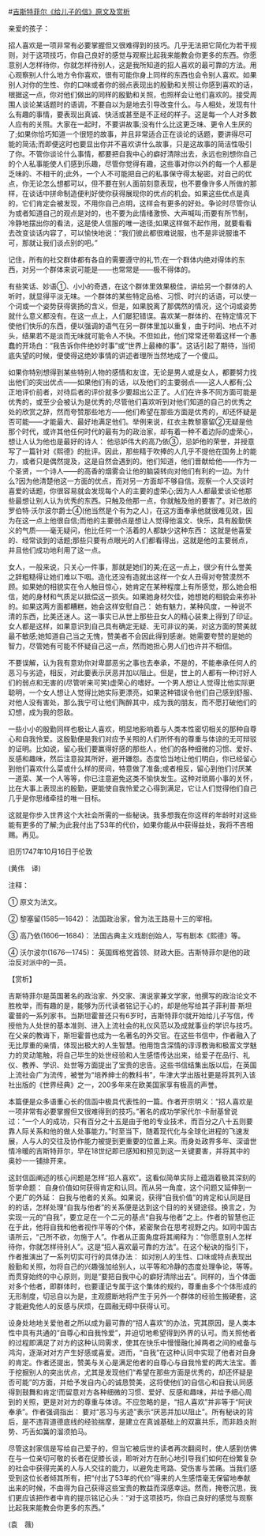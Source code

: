 #[吉斯特菲尔《给儿子的信》原文及赏析](https://www.vrrw.net/wx/12233.html)

亲爱的孩子：

招人喜欢是一项非常有必要掌握但又很难得到的技巧。几乎无法把它简化为若干规则，对于这项技巧，你自己良好的感觉与观察比起我来能教会你更多的东西。你愿意别人怎样待你，你就怎样待别人，这是我所知道的招人喜欢的最可靠的方法。用心观察别人什么地方令你喜欢，很有可能你身上同样的东西也会令别人喜欢。如果别人对你的生性、你的口味或者你的弱点表现出的殷勤和关照让你感到喜欢的话，根据这一点，你对他们做出的同样的殷勤和关照，也照样会让他们喜欢的。接受周围人谈论某话题时的语调，不要自以为是地去引导改变什么。与人相处，发现有什么有趣的事情，要表现出真诚、快活或甚至是不正经的样子。这是每一个人对多数人应有的关照。大家在一起时，不要讲故事;没有什么比这更乏味、更令人生厌的了;如果你恰巧知道一个很短的故事，并且非常适合正在谈论的话题，要讲得尽可能的简洁;而即便这时也要显出你并不喜欢讲什么故事，只是这故事的简洁性吸引了你。不管你谈论什么事情，都要把自我中心的癖好清除出去，永远也别想你自己的个人私事能使人们感到乐趣，尽管你觉得有趣，这些事对你以外的每一个人都是乏味的、不相干的;此外，一个人不可能把自己的私事保守得太秘密。对自己的优点，你无论怎么想都可以，但不要在别人面前刻意表现，也不要像许多人所做的那样，在谈话中拼命制造便利好使你获得展现你的优点的机会。如果这些优点是真的，它们肯定会被发现，不用你自己点明，这样会有更多的好处。争论时尽管你认为或者知道自己的观点是对的，也不要为此情绪激愤、大声喊叫;而要有所节制，冷静地摆出你的看法，这是使人信服的唯一途径;如果这样做不起作用，就要看看去改变谈话内容了，可以愉快地说：“我们彼此都很难说服，也不是非说服谁不可，那就让我们谈点别的吧。”

记住，所有的社交群体都有各自的需要遵守的礼节;在一个群体内绝对得体的东西，对另一个群体来说可能是——也常常是——极不得体的。

有些笑话、妙语①、小小的奇遇，在这个群体里效果极佳，讲给另一个群体的人听时，就显得平淡无味。一个群体的某些特定品格、习惯、时兴的话语，可以使一个词或一个姿势获得褒扬的含义，但是，如果脱离了那偶然的情况，这个词或姿势就什么意义都没有。在这一点上，人们屡犯错误。喜欢某一群体的、在特定情况下使他们快乐的东西，便以强调的语气在另一群体里加以重复，由于时间、地点不对头，结果若不是淡而无味就可能令人不快。不但如此，他们常常还带着这样一个愚蠢的开场白：“我告诉你件绝妙时事”或“世界上最棒的事”。这话引起了期待，当彻底失望的时候，便使得这绝妙事情的讲述者理所当然地成了一个傻瓜。



如果你特别想得到某些特别人物的感情和友谊，无论是男人或是女人，都要努力找出他们的突出优点——如果他们有的话，以及他们的主要弱点——这人人都有;公正地评价前者，对待后者的评价就多少要超出公正了。人们在许多不同方面可能是优秀的，或至少会被认为是优秀的;尽管他们喜欢听到对他们知道的自己的优秀之处的欣赏之辞，然而夸赞那些地方——他们希望在那些方面是优秀的，却还怀疑是否可能——才能最大、最好地满足他们。举例来说，红衣主教黎塞留②无疑是他那个时代，或许其他任何时代的最有为的政治家，却有着一种不着边际的虚荣心，想让人认为他也是最好的诗人： 他忌妒伟大的高乃依③，忌妒他的荣誉，并授意写了一篇针对《熙德》的批评。因此，那些精于吹捧的人几乎不提他在国务上的能力，或者只是偶然提及，这是自然会遇到的。他们知道，他们晋献给他——作为一个圣贤，一个诗人——的高香的烟雾会让他的脑袋转向对他们有利的一边。为什么?因为他清楚他这一方面的优点，而对另一方面却不够自信。观察一个人交谈时喜爱的话题，你很容易就会发现每个人的主要的虚荣心;因为人人都最爱谈论他那些最想让别人认为优秀的东西。只触及他那一点，你就触及他的要害了。对已故的罗伯特·沃尔波尔爵士④(他当然是个有为之人)，在这方面奉承他就很难见效，因为在这一点上他很自信;而他的主要弱点是想让人觉得他温文、快乐，具有殷勤侠义的气质——毫无疑问，他比任何一个活着的人都缺少这种东西： 这就是他喜爱的、经常谈到的话题;那些只要有点眼光的人们都看得出，这就是他的主要弱点，并且他们成功地利用了这一点。

女人，一般来说，只关心一件事，那就是她们的美;在这一点上，很少有什么誉美之辞粗糙得让她们难以下咽。造化还没有造就出这样一个女人丑得对夸赞漠然不顾。如果她的相貌实在令人触目惊心，她肯定在某种程度上有所感觉，那么她会相信，她的身材和气质足以抵偿这一损失。如果她身材欠佳，她想她的相貌会来弥补的。如果这两方面都糟糕，她会这样安慰自己： 她有魅力，某种风度，一种说不清的东西，比美还迷人。这一事实已从世上那些丑女人的精心装束上得到了印证。女人都是这样，如果意识到自己具有确定无疑、无可非议的美，对这方面的赞美就最不敏感;她知道自己当之无愧，赞美者不会因此得到感谢。她需要夸赞的是她的智力，尽管她有可能不怀疑自己这一点，然而她担心男人们也许并不相信。

不要误解，认为我有意劝你对卑鄙恶劣之事也去奉承，不是的，不能奉承任何人的恶习与劣迹，相反，对此要表示厌恶并加以阻止。但是，世上的人都有一种讨好人们的弱点和无害的(尽管听来可笑)虚荣心的嗜好。一个男人想让人觉得比他实际更聪明，一个女人想让人觉得比她实际更漂亮，如果这种错误令他们自己感到舒服、对他人没有害处，那么我宁可让他们陶醉其中，成为我的朋友，而不愿打破他们的幻想，成为我的怨敌。

一些小小的殷勤同样也极让人喜欢，明显地影响着与人类本性密切相关的那种自尊心和自我怜爱。这殷勤便是我们对应予关照的人们所怀有的尊重与体谅的无可辩驳的证明。比如说，留心我们要赢得好感的那些人，他们的各种细微的习惯、爱好、反感和趣味，然后注意投其所好，避开嫌怨。态度恰当地让他们明白，你已经留心到他们喜欢什么菜或什么样的房间，特意做了准备;或者相反，留心到他们讨厌某一道菜、某一个人等等，你已注意避免这类不愉快发生。这种对琐屑小事的关怀，比在大事上表现出的殷勤，更能使自我怜爱之心得到满足，它让人们觉得他们自己几乎是你思绪牵挂的唯一目标。

这就是你步入世界这个大社会所需的一些秘诀。我多想我在你这样的年龄时对这些能有更多的了解;为此我付出了53年的代价，如果你能从中获得益处，我将不吝相赐。再见。

旧历1747年10月16日于伦敦

(黄伟　译)

注释：

① 原文为法文。

② 黎塞留(1585—1642)： 法国政治家，曾为法王路易十三的宰相。

③ 高乃依(1606—1684)： 法国古典主义戏剧创始人，写有剧本《熙德》等。

④ 沃尔波尔(1676—1745)： 英国辉格党首领、财政大臣。吉斯特菲尔是他的政治反对派中的一员。

【赏析】

吉斯特菲尔是英国著名的政治家、外交家、演说家兼文学家，他撰写的政治论文不胜枚举，而有趣的是，能够为历代读者铭记于心的，却是他写给其子菲利普·斯坦霍普的一系列家书。当斯坦霍普还只有6岁时，吉斯特菲尔就开始给儿子写信，传授他为人处世的基本准则、进入上流社会的礼仪风范以及成就事业的学识与技巧。在父亲的教诲下，斯坦霍普也成为一名著名的外交官。在这些书信中，作者融入了无比厚重的亲情，体现出极大的人生智慧。他用饱含深情的谆谆教诲和极富文学魅力的灵动笔触，将自己毕生的处世经验和人生感悟传达出来，给爱子在品行、礼仪、教养、学识、处世等方面提出了宝贵的忠告。这些书信结集出版以后，在英国上流社会广为流传，被誉为“培养绅士的教科书”，牛津大学出版社更是将其列入该社出版的《世界经典》之一，200多年来在欧美国家享有极高的声誉。

本篇便是众多语重心长的信函中极具代表性的一篇。作者开宗明义：“招人喜欢是一项非常有必要掌握但又很难得到的技巧。”著名的成功学家代尔·卡耐基曾说过：“一个人的成功，只有百分之十五是由于他的专业技术，而百分之八十五则要靠人际关系和他的做人处事能力。”时至当下，随着现代化与全球化进程的飞速发展，人与人的交往及协作能力被提到更重要的位置上来。而身处政界多年、深谙世情冷暖的吉斯特菲尔，早在18世纪即已感知和预见到这一关键要害，并将其中的奥妙一一铺排开来。

这封信函阐述的核心问题是怎样“招人喜欢”。这看似简单实际上蕴涵着极其深刻的哲学命题： 自身价值如何获得肯定和认同。而从另一角度，这个问题又延伸到一个更广的外延： 自我与他者的关系。如果说，获得“自我价值”的肯定和认同是目的的话，怎样处理“自我与他者”的关系便是达到这个目的的关键途径。换言之，为实现一元的“自我”，要立足在一个二元的基点“自我与他者”之上。作者的智慧也正在于此，他将自我和他者视作平等的个体，紧密聚合在思考视野之内。如同中国古语所云，“己所不欲，勿施于人”。作者从正面角度将其阐释为：“你愿意别人怎样待你，你就怎样待别人”。这是“招人喜欢最可靠的方法”。在这个秘诀的指引下，作者推演出了一系列切实可行的具体办法： 如对别人的生性、口味或特点表现出殷勤和关照，勿将自己的兴趣强加给别人，以平等和冷静的态度处理争论，等等。而贯穿始终的中心原则，则是“要把自我中心的癖好清除出去”。同样的，当个体面对多个他者，即群体时，也要谨记专属于这个集体的规约，尊重由多个个体形成的无形制度，切忌自以为是，主观臆断地将产生于另外一个群体的经验生搬硬套，这才能避免他人的反感与厌烦，在圆融无碍中获得认可。

设身处地地关爱他者之所以成为最可靠的“招人喜欢”的办法，究其原因，是人类本性中具有共通的“自尊心和自我怜爱”，并迫切地希望得到外界的认可。而关照他者的过程即满足了对方的这种认同需求，使其在快乐中慢慢融化掉两者之间的戒备与鸿沟，逐渐对对方产生好感或喜爱。进而，“自我”在这种认同中实现了他者对自身的肯定。作者还提出，赞美与关心是满足他者的自尊心与自我怜爱的两大法宝。善于挖掘别人的突出优点，尤其是发现他们“希望在那些方面是优秀的，却还怀疑是否可能”的方面，并给予发自内心的诚恳赞美，这将使他们的自信心和自我认同感得到鼓舞和肯定!而留意对方各种细微的习惯、爱好、反感和趣味，并给予细心周到的关照，更是对对方的尊重与体谅。不应忽略的是，“招人喜欢”并非等于“阿谀奉承”。作者强调指出： 要对“恶习与劣迹”表示“厌恶并加以阻止”。所有秘诀的背后，是不违背道德底线的经验揣摩，是建立在真诚基础上的双赢共乐，而非趋炎附势、巧舌如簧的溜须拍马。

尽管这封家信是写给自己爱子的，但当它被后世的读者再次翻阅时，使人感到仿佛在与一位亲切可敬的长者在促膝长谈，聆听对方在耐心地引导我们如何在纷繁复杂的社会中获得完美的人与人交往的能力，以避免走弯路、受伤害与苦痛。当我们感受到这位长者倾其所有，把“付出了53年的代价”得来的人生感悟毫无保留地奉献出来的时候，不由得为自己获得这些宝贵的教益而深感幸运。然而，掩卷沉思，我们更应该把作者中肯的提示铭记心头：“对于这项技巧，你自己良好的感觉与观察比起我来能教会你更多的东西。”

(袁　薇)

